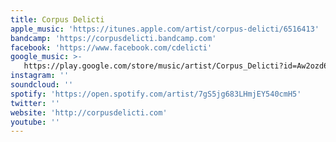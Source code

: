 ```yaml
---
title: Corpus Delicti
apple_music: 'https://itunes.apple.com/artist/corpus-delicti/6516413'
bandcamp: 'https://corpusdelicti.bandcamp.com'
facebook: 'https://www.facebook.com/cdelicti'
google_music: >-
   https://play.google.com/store/music/artist/Corpus_Delicti?id=Aw2ozd6m2glmqkx4ziyeachv3mu
instagram: ''
soundcloud: ''
spotify: 'https://open.spotify.com/artist/7gS5jg683LHmjEY540cmH5'
twitter: ''
website: 'http://corpusdelicti.com'
youtube: ''
---
```

